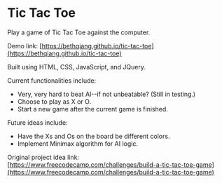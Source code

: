 # Tic Tac Toe
Play a game of Tic Tac Toe against the computer.

Demo link: [https://bethqiang.github.io/tic-tac-toe](https://bethqiang.github.io/tic-tac-toe)

Built using HTML, CSS, JavaScript, and JQuery.

Current functionalities include:
* Very, very hard to beat AI--if not unbeatable? (Still in testing.)
* Choose to play as X or O.
* Start a new game after the current game is finished.

Future ideas include:
* Have the Xs and Os on the board be different colors.
* Implement Minimax algorithm for AI logic.

Original project idea link: [https://www.freecodecamp.com/challenges/build-a-tic-tac-toe-game](https://www.freecodecamp.com/challenges/build-a-tic-tac-toe-game)
